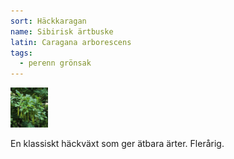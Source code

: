 ```yaml
---
sort: Häckkaragan
name: Sibirisk ärtbuske
latin: Caragana arborescens
tags:
  - perenn grönsak
---
```


<img src="/img/caragana-arborescens.jpg" width="60" data-srcset="1x, 1.5x, 2x" alt="Corylus avellana" data-attribution="https://www.wexthuset.com//froer-lokar/perenna-vaxter-och-buskar/hackvaxter-barrotade-och-i-kruka/siribisk-artbuske-caragana-arborescens-40-65cm-10-pack-1">

En klassiskt häckväxt som ger ätbara ärter. Flerårig.
